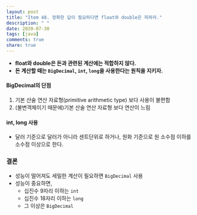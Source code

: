 ```yaml
---
layout: post
title: "Item 48. 정확한 답이 필요하다면 float와 double은 피하라."
description: " "
date: 2020-07-30
tags: [java]
comments: true
share: true
---
```



- __float와 double은 돈과 관련된 계산에는 적합하지 않다.__
- __돈 계산할 때는 ```BigDecimal```, ```int```, ```long```을 사용한다는 원칙을 지키자.__

#### BigDecimal의 단점
1. 기본 산술 연산 자료형(primitive arithmetic type) 보다 사용이 불편함
2. (불변객체이기 때문에)기본 산술 연산 자료형 보다 연산이 느림

#### int, long 사용
- 달러 기준으로 달러가 아니라 센트단위로 하거나, 원화 기준으로 원 소수점 이하를 소수점 이상으로 한다.
                             

### 결론
- 성능이 떨어져도 세밀한 계산이 필요하면 ```BigDecimal``` 사용
- 성능이 중요하면,
  - 십진수 9자리 이하는 ```int```
  - 십진수 18자리 이하는 ```long```
  - 그 이상은 ```BigDecimal```